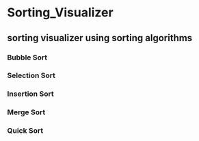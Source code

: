 # Sorting_Visualizer
## sorting visualizer using sorting algorithms
### Bubble Sort
### Selection Sort
### Insertion Sort
### Merge Sort
### Quick Sort

